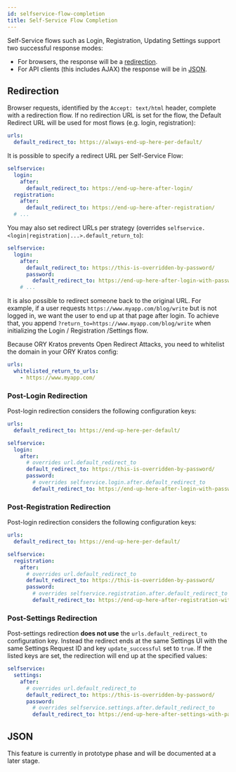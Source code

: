 ```yaml
---
id: selfservice-flow-completion
title: Self-Service Flow Completion
---
```


Self-Service flows such as Login, Registration, Updating Settings support two
successful response modes:

- For browsers, the response will be a [redirection](#redirection).
- For API clients (this includes AJAX) the response will be in [JSON](#json).

## Redirection

Browser requests, identified by the `Accept: text/html` header, complete with a
redirection flow. If no redirection URL is set for the flow, the Default
Redirect URL will be used for most flows (e.g. login, registration):

```yaml file="path/to/my/kratos.config.yml"
urls:
  default_redirect_to: https://always-end-up-here-per-default/
```

It is possible to specify a redirect URL per Self-Service Flow:

```yaml file="path/to/my/kratos.config.yml"
selfservice:
  login:
    after:
      default_redirect_to: https://end-up-here-after-login/
  registration:
    after:
      default_redirect_to: https://end-up-here-after-registration/
  # ...
```

You may also set redirect URLs per strategy (overrides
`selfservice.<login|registration|...>.default_return_to`):

```yaml file="path/to/my/kratos.config.yml"
selfservice:
  login:
    after:
      default_redirect_to: https://this-is-overridden-by-password/
      password:
        default_redirect_to: https://end-up-here-after-login-with-password/
    # ...
```

It is also possible to redirect someone back to the original URL. For example,
if a user requests `https://www.myapp.com/blog/write` but is not logged in, we
want the user to end up at that page after login. To achieve that, you append
`?return_to=https://www.myapp.com/blog/write` when initializing the Login /
Registration /Settings flow.

Because ORY Kratos prevents Open Redirect Attacks, you need to whitelist the
domain in your ORY Kratos config:

```yaml file="path/to/my/kratos.config.yml"
urls:
  whitelisted_return_to_urls:
    - https://www.myapp.com/
```

### Post-Login Redirection

Post-login redirection considers the following configuration keys:

```yaml file="path/to/my/kratos.config.yml"
urls:
  default_redirect_to: https://end-up-here-per-default/

selfservice:
  login:
    after:
      # overrides url.default_redirect_to
      default_redirect_to: https://this-is-overridden-by-password/
      password:
        # overrides selfservice.login.after.default_redirect_to
        default_redirect_to: https://end-up-here-after-login-with-password/
```

### Post-Registration Redirection

Post-login redirection considers the following configuration keys:

```yaml file="path/to/my/kratos.config.yml"
urls:
  default_redirect_to: https://end-up-here-per-default/

selfservice:
  registration:
    after:
      # overrides url.default_redirect_to
      default_redirect_to: https://this-is-overridden-by-password/
      password:
        # overrides selfservice.registration.after.default_redirect_to
        default_redirect_to: https://end-up-here-after-registration-with-password/
```

### Post-Settings Redirection

Post-settings redirection **does not use** the `urls.default_redirect_to`
configuration key. Instead the redirect ends at the same Settings UI with the
same Settings Request ID and key `update_successful` set to `true`. If the
listed keys are set, the redirection will end up at the specified values:

```yaml file="path/to/my/kratos.config.yml"
selfservice:
  settings:
    after:
      # overrides url.default_redirect_to
      default_redirect_to: https://this-is-overridden-by-password/
      password:
        # overrides selfservice.settings.after.default_redirect_to
        default_redirect_to: https://end-up-here-after-settings-with-password/
```

## JSON

This feature is currently in prototype phase and will be documented at a later
stage.

